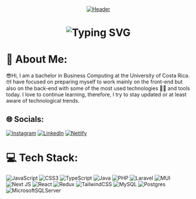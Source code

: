 <div align="center">
  <a href="https://wilmerlc.com/" target="_blank">
    <img src="https://res.cloudinary.com/wils09/image/upload/v1681429600/GitHub/readme_header_pnshmx.png" alt="Header" />
  </a>
</div>

<h1 align="center"> 
  <img src="https://readme-typing-svg.demolab.com?font=Fira+Code&size=30&duration=4000&pause=1000&color=2BBC8A&background=1FAEA800&center=true&vCenter=true&width=500&height=80&lines=Hello%2C+there!;This+is+Wilmer+L%C3%B3pez...;Junior+Full+Stack+Developer;Nice+to+meet+you!" alt="Typing SVG" />
</h1>

# 💫 About Me:
😎Hi, I am a bachelor in Business Computing at the University of Costa Rica.<br>🤓I have focused on preparing myself to work mainly on the front-end but also on the back-end with some of the most used technologies 👨‍💻 and tools today. I love to continue learning, therefore, I try to stay updated or at least aware of technological trends.<br>


## 🌐 Socials:
 [![Instagram](https://img.shields.io/badge/Instagram-%23E4405F.svg?logo=Instagram&logoColor=white)](https://instagram.com/i.am.wil20) [![LinkedIn](https://img.shields.io/badge/LinkedIn-%230077B5.svg?logo=linkedin&logoColor=white)](https://www.linkedin.com/in/wilmer-lopez-cespedes/) [![Netlify](https://img.shields.io/badge/Netlify-%23000000.svg?style=flat&logo=Netlify&logoColor=#00C7B7)](https://app.netlify.com/teams/wilmerl2000/overview)

# 💻 Tech Stack:
![JavaScript](https://img.shields.io/badge/javascript-%23323330.svg?style=for-the-badge&logo=javascript&logoColor=%23F7DF1E) ![CSS3](https://img.shields.io/badge/css3-%231572B6.svg?style=for-the-badge&logo=css3&logoColor=white) ![TypeScript](https://img.shields.io/badge/typescript-%23007ACC.svg?style=for-the-badge&logo=typescript&logoColor=white) ![Java](https://img.shields.io/badge/java-%23ED8B00.svg?style=for-the-badge&logo=java&logoColor=white) ![PHP](https://img.shields.io/badge/php-%23777BB4.svg?style=for-the-badge&logo=php&logoColor=white) ![Laravel](https://img.shields.io/badge/laravel-%23FF2D20.svg?style=for-the-badge&logo=laravel&logoColor=white) ![MUI](https://img.shields.io/badge/MUI-%230081CB.svg?style=for-the-badge&logo=material-ui&logoColor=white) ![Next JS](https://img.shields.io/badge/Next-black?style=for-the-badge&logo=next.js&logoColor=white) ![React](https://img.shields.io/badge/react-%2320232a.svg?style=for-the-badge&logo=react&logoColor=%2361DAFB) ![Redux](https://img.shields.io/badge/redux-%23593d88.svg?style=for-the-badge&logo=redux&logoColor=white) ![TailwindCSS](https://img.shields.io/badge/tailwindcss-%2338B2AC.svg?style=for-the-badge&logo=tailwind-css&logoColor=white) ![MySQL](https://img.shields.io/badge/mysql-%2300f.svg?style=for-the-badge&logo=mysql&logoColor=white) ![Postgres](https://img.shields.io/badge/postgres-%23316192.svg?style=for-the-badge&logo=postgresql&logoColor=white) ![MicrosoftSQLServer](https://img.shields.io/badge/Microsoft%20SQL%20Sever-CC2927?style=for-the-badge&logo=microsoft%20sql%20server&logoColor=white)


<!-- Proudly created with GPRM ( https://gprm.itsvg.in ) -->
